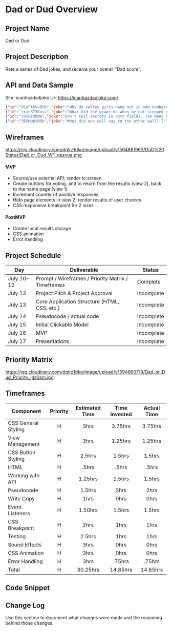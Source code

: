 # Dad or Dud Overview

## Project Name

Dad or Dud

## Project Description

Rate a series of Dad jokes, and receive your overall "Dad score".

## API and Data Sample
    
Site: icanhazdadjoke	  Url:https://icanhazdadjoke.com/

```json
{"id":"DIeFtkVvHlb","joke":"Why do valley girls hang out in odd numbered groups? Because they can't even.","status":200}
{"id":"rcxk3TSKusc","joke":"What did the grape do when he got stepped on? He let out a little wine.","status":200}
{"id":"SvXDImbMe","joke":"Don't tell secrets in corn fields. Too many ears around.","status":200}
{"id":"3E6MuHtH6h","joke":"What did one wall say to the other wall? I'll meet you at the corner!","status":200}
```

## Wireframes

https://res.cloudinary.com/dqlrz1dko/image/upload/v1594661963/DoD%20States/Dad_or_Dud_WF_qazvua.png

#### MVP 
- Source/use external API; render to screen
- Create buttons for voting, and to return from the results (view 2), back to the home page (view 1)
- Increment counter of positive responses
- Hide page elements in view 2; render results of user choices
- CSS responsive breakpoint for 2 sizes

#### PostMVP  
- Create local results storage
- CSS animation
- Error handling

## Project Schedule

|  Day | Deliverable | Status
|---|---| ---|
|July 10-12| Prompt / Wireframes / Priority Matrix / Timeframes | Complete
|July 13| Project Pitch & Project Approval | Incomplete
|July 13| Core Application Structure (HTML, CSS, etc.) | Incomplete
|July 14| Pseudocode / actual code | Incomplete
|July 15| Initial Clickable Model  | Incomplete
|July 16| MVP | Incomplete
|July 17| Presentations | Incomplete

## Priority Matrix

https://res.cloudinary.com/dqlrz1dko/image/upload/v1594660718/Dad_or_Dud_Priority_jgz0sm.jpg

## Timeframes


| Component | Priority | Estimated Time | Time Invested | Actual Time |
| --- | :---: |  :---: | :---: | :---: |
| CSS General Styling | H | 3hrs| 3.75hrs | 3.75hrs |
| View Management| H | 3hrs| 1.25hrs | 1.25hrs |
| CSS Button Styling | H | 2.5hrs| 1.5hrs | 1.5hrs |
| HTML | H | .5hrs| .5hrs | .5hrs |
| Working with API | H | 1.25hrs| 1.5hrs | 1.5hrs |
| Pseudocode | H | 1.5hrs| 2hrs | 2hrs |
| Write Copy| H | 1hrs| 0hrs | 0hrs |
| Event Listeners | H | 1.50hrs| 1.5hrs | 1.5hrs |
| CSS Breakpoint | H | 2hrs| 1hrs | 1hrs |
| Testing | H | 2.5hrs| 1hrs | 1hrs |
| Sound Effects | H | 3hrs| 0hrs | 0hrs |
| CSS Animation| H | 3hrs| 0hrs | 0hrs |
| Error Handling | H | 3hrs| .75hrs | .75hrs |
| Total | H | 30.25hrs| 14.85hrs | 14.85hrs |

## Code Snippet




## Change Log
 Use this section to document what changes were made and the reasoning behind those changes.  
